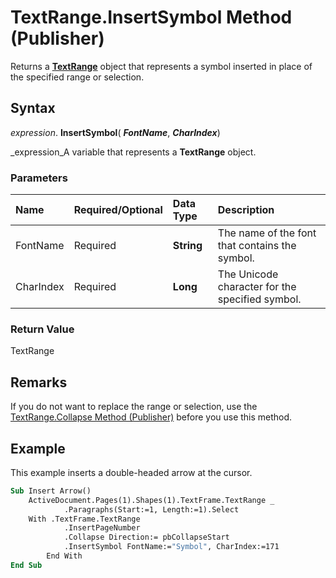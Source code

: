 
# TextRange.InsertSymbol Method (Publisher)

Returns a  **[TextRange](566f240b-d2a6-8cb3-9eb7-68328d6c28bd.md)** object that represents a symbol inserted in place of the specified range or selection.


## Syntax

 _expression_. **InsertSymbol**( **_FontName_**,  **_CharIndex_**)

 _expression_A variable that represents a  **TextRange** object.


### Parameters



|**Name**|**Required/Optional**|**Data Type**|**Description**|
|:-----|:-----|:-----|:-----|
|FontName|Required| **String**|The name of the font that contains the symbol.|
|CharIndex|Required| **Long**|The Unicode character for the specified symbol.|

### Return Value

TextRange


## Remarks

If you do not want to replace the range or selection, use the  [TextRange.Collapse Method (Publisher)](ae177297-bf3b-ce0f-cf3a-29093b115996.md) before you use this method.


## Example

This example inserts a double-headed arrow at the cursor.


```vb
Sub Insert Arrow() 
    ActiveDocument.Pages(1).Shapes(1).TextFrame.TextRange _ 
            .Paragraphs(Start:=1, Length:=1).Select
    With .TextFrame.TextRange 
            .InsertPageNumber 
            .Collapse Direction:= pbCollapseStart
            .InsertSymbol FontName:="Symbol", CharIndex:=171
        End With 
End Sub
```

